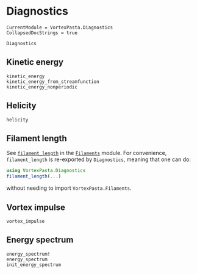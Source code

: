 # Diagnostics

```@meta
CurrentModule = VortexPasta.Diagnostics
CollapsedDocStrings = true
```

```@docs
Diagnostics
```

## Kinetic energy

```@docs
kinetic_energy
kinetic_energy_from_streamfunction
kinetic_energy_nonperiodic
```

## Helicity

```@docs
helicity
```

## Filament length

See [`filament_length`](@ref) in the [`Filaments`](@ref) module.
For convenience, `filament_length` is re-exported by `Diagnostics`, meaning that one can do:

```julia
using VortexPasta.Diagnostics
filament_length(...)
```

without needing to import `VortexPasta.Filaments`.

## Vortex impulse

```@docs
vortex_impulse
```

## Energy spectrum

```@docs
energy_spectrum!
energy_spectrum
init_energy_spectrum
```
